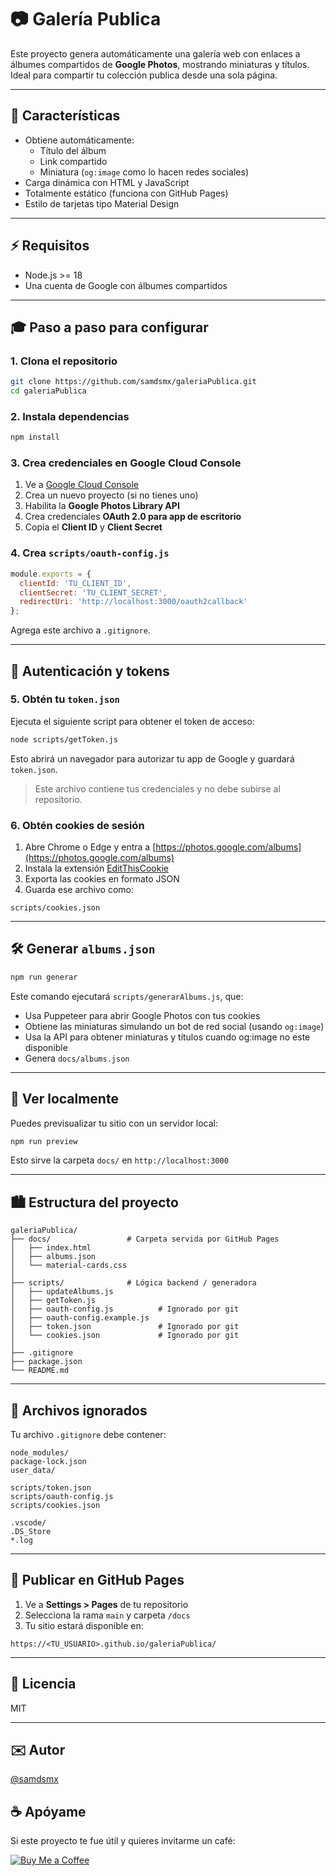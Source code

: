 # 📷 Galería Publica

Este proyecto genera automáticamente una galería web con enlaces a álbumes compartidos de **Google Photos**, mostrando miniaturas y títulos. Ideal para compartir tu colección publica desde una sola página.

---

## 🚀 Características

- Obtiene automáticamente:
  - Título del álbum
  - Link compartido
  - Miniatura (`og:image` como lo hacen redes sociales)
- Carga dinámica con HTML y JavaScript
- Totalmente estático (funciona con GitHub Pages)
- Estilo de tarjetas tipo Material Design

---

## ⚡ Requisitos

- Node.js >= 18
- Una cuenta de Google con álbumes compartidos

---

## 🎓 Paso a paso para configurar

### 1. Clona el repositorio

```bash
git clone https://github.com/samdsmx/galeriaPublica.git
cd galeriaPublica
```

### 2. Instala dependencias

```bash
npm install
```

### 3. Crea credenciales en Google Cloud Console

1. Ve a [Google Cloud Console](https://console.cloud.google.com/apis/credentials)
2. Crea un nuevo proyecto (si no tienes uno)
3. Habilita la **Google Photos Library API**
4. Crea credenciales **OAuth 2.0 para app de escritorio**
5. Copia el **Client ID** y **Client Secret**

### 4. Crea `scripts/oauth-config.js`

```js
module.exports = {
  clientId: 'TU_CLIENT_ID',
  clientSecret: 'TU_CLIENT_SECRET',
  redirectUri: 'http://localhost:3000/oauth2callback'
};
```

Agrega este archivo a `.gitignore`.

---

## 📅 Autenticación y tokens

### 5. Obtén tu `token.json`

Ejecuta el siguiente script para obtener el token de acceso:

```bash
node scripts/getToken.js
```

Esto abrirá un navegador para autorizar tu app de Google y guardará `token.json`.

> Este archivo contiene tus credenciales y no debe subirse al repositorio.

### 6. Obtén cookies de sesión

1. Abre Chrome o Edge y entra a [https://photos.google.com/albums](https://photos.google.com/albums)
2. Instala la extensión [EditThisCookie](https://chrome.google.com/webstore/detail/editthiscookie/fngmhnnpilhplaeedifhccceomclgfbg)
3. Exporta las cookies en formato JSON
4. Guarda ese archivo como:

```
scripts/cookies.json
```

---

## 🛠️ Generar `albums.json`

```bash
npm run generar
```

Este comando ejecutará `scripts/generarAlbums.js`, que:

- Usa Puppeteer para abrir Google Photos con tus cookies
- Obtiene las miniaturas simulando un bot de red social (usando `og:image`)
- Usa la API para obtener miniaturas y títulos cuando og:image no este disponible
- Genera `docs/albums.json`


---

## 👀 Ver localmente

Puedes previsualizar tu sitio con un servidor local:

```bash
npm run preview
```

Esto sirve la carpeta `docs/` en `http://localhost:3000`

---

## 🏙️ Estructura del proyecto

```plaintext
galeriaPublica/
├── docs/                 # Carpeta servida por GitHub Pages
│   ├── index.html
│   ├── albums.json
│   └── material-cards.css
│
├── scripts/              # Lógica backend / generadora
│   ├── updateAlbums.js
│   ├── getToken.js
│   ├── oauth-config.js          # Ignorado por git
│   ├── oauth-config.example.js
│   ├── token.json               # Ignorado por git
│   └── cookies.json             # Ignorado por git
│
├── .gitignore
├── package.json
└── README.md
```

---

## 🚫 Archivos ignorados

Tu archivo `.gitignore` debe contener:

```gitignore
node_modules/
package-lock.json
user_data/

scripts/token.json
scripts/oauth-config.js
scripts/cookies.json

.vscode/
.DS_Store
*.log
```

---

## 🔗 Publicar en GitHub Pages

1. Ve a **Settings > Pages** de tu repositorio
2. Selecciona la rama `main` y carpeta `/docs`
3. Tu sitio estará disponible en:

```
https://<TU_USUARIO>.github.io/galeriaPublica/
```

---

## 📝 Licencia

MIT

---

## ✉️ Autor

[@samdsmx](https://github.com/samdsmx)

## ☕ Apóyame

Si este proyecto te fue útil y quieres invitarme un café:

[![Buy Me a Coffee](https://img.shields.io/badge/☕-Buy%20me%20a%20coffee-yellow?style=flat&logo=buymeacoffee&logoColor=white)](https://www.buymeacoffee.com/samdsmxs)
